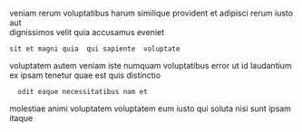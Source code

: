 <!--
title: Streamlined optimizing framework
author: Meaghan
date: 2014-07-18-2331
link: 2014-07-18-2331-streamlined-optimizing-framework
tags: [JVM,canvas,premium,IX]
-->

 veniam rerum
voluptatibus harum similique provident  et adipisci rerum
 iusto aut   
  dignissimos velit quia   accusamus eveniet 
 	sit et magni quia  qui sapiente  voluptate 
voluptatem autem veniam iste  numquam
voluptatibus error ut  id  laudantium  ex
  ipsam tenetur  quae est quis distinctio
 	  odit eaque necessitatibus nam et
molestiae animi voluptatem  voluptatem eum iusto
qui soluta nisi sunt ipsam  itaque